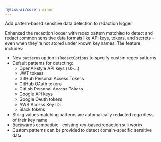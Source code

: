 ```yaml
---
'@sisu-ai/core': minor
---
```


Add pattern-based sensitive data detection to redaction logger

Enhanced the redaction logger with regex pattern matching to detect and redact common sensitive data formats like API keys, tokens, and secrets - even when they're not stored under known key names. The feature includes:

- New `patterns` option in `RedactOptions` to specify custom regex patterns
- Default patterns for detecting:
  - OpenAI-style API keys (sk-...)
  - JWT tokens
  - GitHub Personal Access Tokens
  - GitHub OAuth tokens
  - GitLab Personal Access Tokens
  - Google API keys
  - Google OAuth tokens
  - AWS Access Key IDs
  - Slack tokens
- String values matching patterns are automatically redacted regardless of their key name
- Backwards compatible - existing key-based redaction still works
- Custom patterns can be provided to detect domain-specific sensitive data